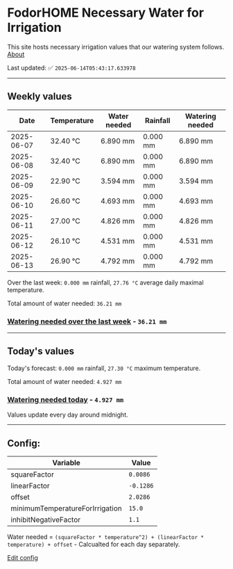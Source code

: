 # FodorHOME Necessary Water for Irrigation

This site hosts necessary irrigation values that our watering system follows. [About](https://github.com/redyau/irrigation)

Last updated: ✅ `2025-06-14T05:43:17.633978`

---

## Weekly values

| Date | Temperature | Water needed | Rainfall | Watering needed |
|-----|-----|-----|-----|-----|
| 2025-06-07 | 32.40 °C | 6.890 mm | 0.000 mm | 6.890 mm |
| 2025-06-08 | 32.40 °C | 6.890 mm | 0.000 mm | 6.890 mm |
| 2025-06-09 | 22.90 °C | 3.594 mm | 0.000 mm | 3.594 mm |
| 2025-06-10 | 26.60 °C | 4.693 mm | 0.000 mm | 4.693 mm |
| 2025-06-11 | 27.00 °C | 4.826 mm | 0.000 mm | 4.826 mm |
| 2025-06-12 | 26.10 °C | 4.531 mm | 0.000 mm | 4.531 mm |
| 2025-06-13 | 26.90 °C | 4.792 mm | 0.000 mm | 4.792 mm |


Over the last week: `0.000 mm` rainfall, `27.76 °C` average daily maximal temperature.

Total amount of water needed: `36.21 mm`

### [Watering needed over the last week](lastweek.txt) - `36.21 mm`

---

## Today's values

Today's forecast: `0.000 mm` rainfall, `27.30 °C` maximum temperature.

Total amount of water needed: `4.927 mm`

### [Watering needed today](today.txt) - `4.927 mm`

Values update every day around midnight.

---

## Config:

| Variable | Value |
|-----|-----|
| squareFactor | `0.0086` |
| linearFactor | `-0.1286` |
| offset | `2.0286` |
| minimumTemperatureForIrrigation | `15.0` |
| inhibitNegativeFactor | `1.1` |

Water needed = `(squareFactor * temperature^2) + (linearFactor * temperature) + offset` - Calcualted for each day separately.

[Edit config](https://github.com/RedyAu/irrigation/edit/main/config.json)
